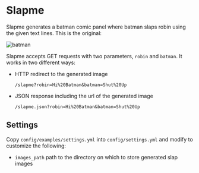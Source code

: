 # Slapme

Slapme generates a batman comic panel where batman slaps robin using the given text lines. This is the original:

![batman](http://goodcomics.comicbookresources.com/wp-content/uploads/2009/01/batslapper.jpg)

Slapme accepts GET requests with two parameters, ``robin`` and ``batman``. It works in two different ways:

* HTTP redirect to the generated image

  ``/slapme?robin=Hi%20Batman&batman=Shut%20Up``
  
* JSON response including the url of the generated image

  ``/slapme.json?robin=Hi%20Batman&batman=Shut%20Up``

## Settings

Copy ``config/examples/settings.yml`` into ``config/settings.yml`` and modify to customize the following:

* ``images_path`` path to the directory on which to store generated slap images

